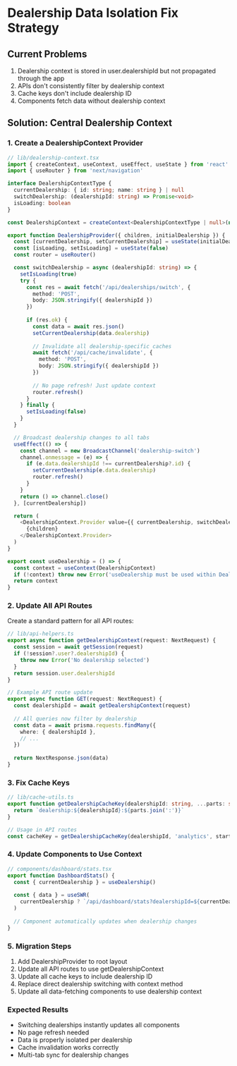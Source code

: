 # Dealership Data Isolation Fix Strategy

## Current Problems
1. Dealership context is stored in user.dealershipId but not propagated through the app
2. APIs don't consistently filter by dealership context
3. Cache keys don't include dealership ID
4. Components fetch data without dealership context

## Solution: Central Dealership Context

### 1. Create a DealershipContext Provider

```typescript
// lib/dealership-context.tsx
import { createContext, useContext, useEffect, useState } from 'react'
import { useRouter } from 'next/navigation'

interface DealershipContextType {
  currentDealership: { id: string; name: string } | null
  switchDealership: (dealershipId: string) => Promise<void>
  isLoading: boolean
}

const DealershipContext = createContext<DealershipContextType | null>(null)

export function DealershipProvider({ children, initialDealership }) {
  const [currentDealership, setCurrentDealership] = useState(initialDealership)
  const [isLoading, setIsLoading] = useState(false)
  const router = useRouter()

  const switchDealership = async (dealershipId: string) => {
    setIsLoading(true)
    try {
      const res = await fetch('/api/dealerships/switch', {
        method: 'POST',
        body: JSON.stringify({ dealershipId })
      })
      
      if (res.ok) {
        const data = await res.json()
        setCurrentDealership(data.dealership)
        
        // Invalidate all dealership-specific caches
        await fetch('/api/cache/invalidate', {
          method: 'POST',
          body: JSON.stringify({ dealershipId })
        })
        
        // No page refresh! Just update context
        router.refresh()
      }
    } finally {
      setIsLoading(false)
    }
  }

  // Broadcast dealership changes to all tabs
  useEffect(() => {
    const channel = new BroadcastChannel('dealership-switch')
    channel.onmessage = (e) => {
      if (e.data.dealershipId !== currentDealership?.id) {
        setCurrentDealership(e.data.dealership)
        router.refresh()
      }
    }
    return () => channel.close()
  }, [currentDealership])

  return (
    <DealershipContext.Provider value={{ currentDealership, switchDealership, isLoading }}>
      {children}
    </DealershipContext.Provider>
  )
}

export const useDealership = () => {
  const context = useContext(DealershipContext)
  if (!context) throw new Error('useDealership must be used within DealershipProvider')
  return context
}
```

### 2. Update All API Routes

Create a standard pattern for all API routes:

```typescript
// lib/api-helpers.ts
export async function getDealershipContext(request: NextRequest) {
  const session = await getSession(request)
  if (!session?.user?.dealershipId) {
    throw new Error('No dealership selected')
  }
  return session.user.dealershipId
}

// Example API route update
export async function GET(request: NextRequest) {
  const dealershipId = await getDealershipContext(request)
  
  // All queries now filter by dealership
  const data = await prisma.requests.findMany({
    where: { dealershipId },
    // ...
  })
  
  return NextResponse.json(data)
}
```

### 3. Fix Cache Keys

```typescript
// lib/cache-utils.ts
export function getDealershipCacheKey(dealershipId: string, ...parts: string[]) {
  return `dealership:${dealershipId}:${parts.join(':')}`
}

// Usage in API routes
const cacheKey = getDealershipCacheKey(dealershipId, 'analytics', startDate, endDate)
```

### 4. Update Components to Use Context

```typescript
// components/dashboard/stats.tsx
export function DashboardStats() {
  const { currentDealership } = useDealership()
  
  const { data } = useSWR(
    currentDealership ? `/api/dashboard/stats?dealershipId=${currentDealership.id}` : null
  )
  
  // Component automatically updates when dealership changes
}
```

### 5. Migration Steps

1. Add DealershipProvider to root layout
2. Update all API routes to use getDealershipContext
3. Update all cache keys to include dealership ID
4. Replace direct dealership switching with context method
5. Update all data-fetching components to use dealership context

### Expected Results

- Switching dealerships instantly updates all components
- No page refresh needed
- Data is properly isolated per dealership
- Cache invalidation works correctly
- Multi-tab sync for dealership changes